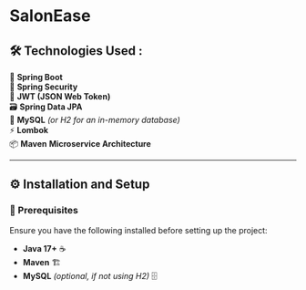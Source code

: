 # SalonEase

## 🛠 Technologies Used : 
🚀 **Spring Boot**  
🔐 **Spring Security**  
🔑 **JWT (JSON Web Token)**  
🗃️ **Spring Data JPA**  
🐬 **MySQL** *(or H2 for an in-memory database)*  
⚡ **Lombok**  
📦 **Maven**
**Microservice Architecture**

---

## ⚙️ Installation and Setup
### 📌 Prerequisites
Ensure you have the following installed before setting up the project:
- **Java 17+** ☕
- **Maven** 🏗️
- **MySQL** *(optional, if not using H2)* 🗄️
